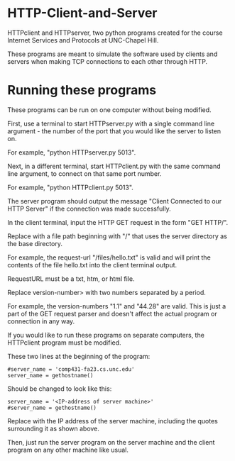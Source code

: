 # HTTP-Client-and-Server
HTTPclient and HTTPserver, two python programs created for the course Internet Services and Protocols at UNC-Chapel Hill.

These programs are meant to simulate the software used by clients and servers when making TCP connections to each other through HTTP.

# Running these programs

These programs can be run on one computer without being modified.

First, use a terminal to start HTTPserver.py with a single command line argument - the number of the port that you would like the server to listen on.

For example, "python HTTPserver.py 5013".

Next, in a different terminal, start HTTPclient.py with the same command line argument, to connect on that same port number.

For example, "python HTTPclient.py 5013".

The server program should output the message "Client Connected to our HTTP Server" if the connection was made successfully.

In the client terminal, input the HTTP GET request in the form "GET <request-url> HTTP/<version-number>". 

Replace <request-url> with a file path beginning with "/" that uses the server directory as the base directory.

For example, the request-url "/files/hello.txt" is valid and will print the contents of the file hello.txt into the client terminal output.

RequestURL must be a txt, htm, or html file.

Replace version-number> with two numbers separated by a period.

For example, the version-numbers "1.1" and "44.28" are valid. This is just a part of the GET request parser and doesn't affect the actual program or connection in any way.


If you would like to run these programs on separate computers, the HTTPclient program must be modified.

These two lines at the beginning of the program:

	#server_name = 'comp431-fa23.cs.unc.edu'
	server_name = gethostname()

Should be changed to look like this:

	server_name = '<IP-address of server machine>'
	#server_name = gethostname()

Replace <IP-address of server machine> with the IP address of the server machine, including the quotes surrounding it as shown above.

Then, just run the server program on the server machine and the client program on any other machine like usual.
